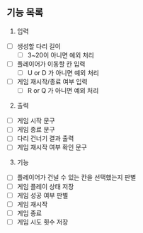 ## 기능 목록

1. 입력

- [ ] 생성할 다리 길이
  - [ ] 3~20이 아니면 예외 처리
- [ ] 플레이어가 이동할 칸 입력
  - [ ] U or D 가 아니면 예외 처리
- [ ] 게임 재시작/종료 여부 입력
  - [ ] R or Q 가 아니면 예외 처리

2. 출력

- [ ] 게임 시작 문구
- [ ] 게임 종료 문구
- [ ] 다리 건너기 결과 출력
- [ ] 게임 재시작 여부 확인 문구

3. 기능

- [ ] 플레이어가 건널 수 있는 칸을 선택했는지 판별
- [ ] 게임 플레이 상태 저장
- [ ] 게임 성공 여부 판별
- [ ] 게임 재시작
- [ ] 게임 종료
- [ ] 게임 시도 횟수 저장
